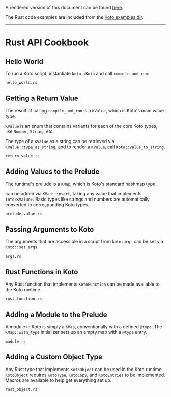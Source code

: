 A rendered version of this document can be found
[here](https://koto.dev/docs/next/api).

The Rust code examples are included from the [Koto examples
dir](/crates/koto/examples).

---

# Rust API Cookbook

## Hello World

To run a Koto script, instantiate `koto::Koto` and call `compile_and_run`:

```rust_include
hello_world.rs
```

## Getting a Return Value

The result of calling `compile_and_run` is a `KValue`, which is Koto's main
value type.

`KValue` is an enum that contains variants for each of the core Koto types, 
like `Number`, `String`, etc.

The type of a `KValue` as a string can be retrieved via `KValue::type_as_string`,
and to render a `KValue`, call `Koto::value_to_string`.

```rust_include
return_value.rs
```

## Adding Values to the Prelude

The runtime's prelude is a `KMap`, which is Koto's standard hashmap type. 

can be added via `KMap::insert`, taking any value that implements
`Into<KValue>`. Basic types like strings and numbers are automatically converted
to corresponding Koto types. 

```rust_include
prelude_value.rs
```

## Passing Arguments to Koto

The arguments that are accessible in a script from `koto.args` can be set via
`Koto::set_args`.

```rust_include
args.rs
```

## Rust Functions in Koto

Any Rust function that implements `KotoFunction` can be made available to the
Koto runtime. 

```rust_include
rust_function.rs
```

## Adding a Module to the Prelude


A module in Koto is simply a `KMap`, conventionally with a defined `@type`.
The `KMap::with_type` initializer sets up an empty map with a `@type` entry.

```rust_include
module.rs
```

## Adding a Custom Object Type

Any Rust type that implements `KotoObject` can be used in the Koto runtime.
`KotoObject` requires `KotoType`, `KotoCopy`, and `KotoEntries` to be
implemented. Macros are available to help get everything set up.

```rust_include
rust_object.rs
```
